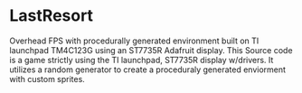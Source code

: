 # LastResort
Overhead FPS with procedurally generated environment built on TI launchpad TM4C123G using an ST7735R Adafruit display.
This Source code is a game strictly using the TI launchpad, ST7735R display w/drivers. It utilizes a random generator
to create a proceduraly generated enviorment with custom sprites. 
